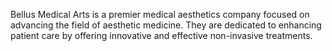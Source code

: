 Bellus Medical Arts is a premier medical aesthetics company focused on advancing the field of aesthetic medicine. They are dedicated to enhancing patient care by offering innovative and effective non-invasive treatments.
